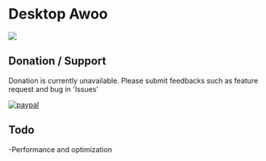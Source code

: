 # Desktop Awoo
![](https://media.giphy.com/media/3Mjz9IpnuWBXI8Ilob/source.gif)

## Donation / Support
Donation is currently unavailable. Please submit feedbacks such as feature request and bug in 'Issues'  

[![paypal](https://www.paypalobjects.com/en_US/i/btn/btn_donateCC_LG.gif)](https://www.paypal.com/cgi-bin/webscr?cmd=_s-xclick&hosted_button_id=8XY4T3WK9REWY)


## Todo
-Performance and optimization
